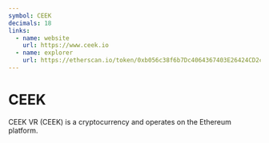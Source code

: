 ```yaml
---
symbol: CEEK
decimals: 18
links:
  - name: website
    url: https://www.ceek.io
  - name: explorer
    url: https://etherscan.io/token/0xb056c38f6b7Dc4064367403E26424CD2c60655e1
---
```


# CEEK

CEEK VR (CEEK) is a cryptocurrency and operates on the Ethereum platform.
